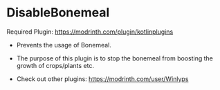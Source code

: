 # DisableBonemeal
Required Plugin: https://modrinth.com/plugin/kotlinplugins
- Prevents the usage of Bonemeal.
- The purpose of this plugin is to stop the bonemeal from boosting the growth of crops/plants etc. 

- Check out other plugins: https://modrinth.com/user/Winlyps
